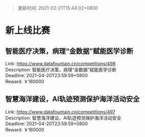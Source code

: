 > 更新时间: 2021-02-21T15:44:02+0800 

# 新上线比赛


## 智能医疗决策，病理“金数据”赋能医学诊断 
Link: https://www.datafountain.cn/competitions/498  
Description: 智能医疗决策，病理“金数据”赋能医学诊断   
Deadline: 2021-04-20T23:59:59+0800  
Reward: ￥160000  

## 智慧海洋建设，AI轨迹预测保护海洋活动安全
Link: https://www.datafountain.cn/competitions/497  
Description: 智慧海洋建设，AI轨迹预测保护海洋活动安全  
Deadline: 2021-04-20T23:59:59+0800  
Reward: ￥160000  

